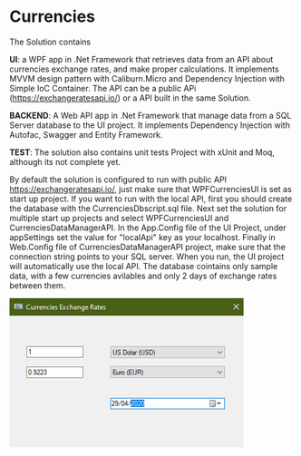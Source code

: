 # Currencies

The Solution contains

**UI**: a WPF app in .Net Framework that retrieves data from an API about currencies exchange rates, and make proper calculations. It implements MVVM design pattern with Caliburn.Micro and Dependency Injection with Simple IoC Container. The API can be a public APi (https://exchangeratesapi.io/) or a API built in the same Solution.

**BACKEND**: A Web API app in .Net Framework that manage data from a SQL Server database to the UI project. It implements Dependency Injection with Autofac, Swagger and Entity Framework.

**TEST**: The solution also contains unit tests Project with xUnit and Moq, although its not complete yet.

By default the solution is configured to run with public API https://exchangeratesapi.io/, just make sure that WPFCurrenciesUI is set as start up project. If you want to run with the local API, first you should create the database with the CurrenciesDbscript.sql file. Next set the solution for multiple start up projects and select WPFCurrenciesUI and CurrenciesDataManagerAPI. In the App.Config file of the UI Project, under appSettings set the value for "localApi" key as your localhost.
Finally in Web.Config file of CurrenciesDataManagerAPI project, make sure that the connection string points to your SQL server. When you run, the UI project will automatically use the local API.
The database cointains only sample data, with a few currencies avilables and only 2 days of exchange rates between them.


![Screenshot](https://github.com/giacommits/Currencies/blob/master/Images/screenshot.png)